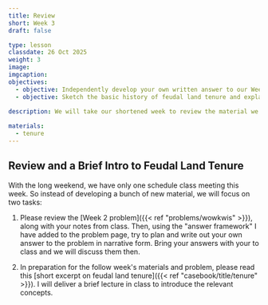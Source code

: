 ```yaml
---
title: Review
short: Week 3
draft: false

type: lesson
classdate: 26 Oct 2025
weight: 3
image: 
imgcaption:  
objectives:
  - objective: Independently develop your own written answer to our Week 2 problem.
  - objective: Sketch the basic history of feudal land tenure and explain its significance for contemporary property law.
 
description: We will take our shortened week to review the material we've studied so far and continue to practice analyzing problems. 

materials:
  - tenure
---
```


## Review and a Brief Intro to Feudal Land Tenure

With the long weekend, we have only one schedule class meeting this week. So instead of developing a bunch of new material, we will focus on two tasks:

1. Please review the [Week 2 problem]({{< ref "problems/wowkwis" >}}), along with your notes from class. Then, using the "answer framework" I have added to the problem page, try to plan and write out your own answer to the problem in narrative form. Bring your answers with your to class and we will discuss them then.

2. In preparation for the follow week's materials and problem, please read this [short excerpt on feudal land tenure]({{< ref "casebook/title/tenure" >}}). I will deliver a brief lecture in class to introduce the relevant concepts. 